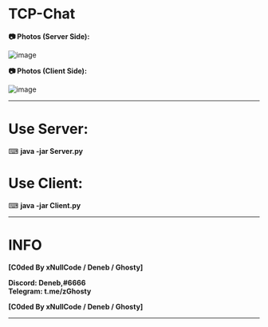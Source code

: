 # TCP-Chat

__📷 Photos (Server Side):__

![image](https://cdn.discordapp.com/attachments/805262407646576711/878341030515179520/57Fu1bJjD.png)

__📷 Photos (Client Side):__

![image](https://cdn.discordapp.com/attachments/805262407646576711/878341040518615081/57FueeER5.png)
****
# Use Server:

⌨ __java -jar Server.py__

# Use Client:

⌨ __java -jar Client.py__

****
# INFO

**__[C0ded By xNullCode / Deneb / Ghosty]__**
                        
__Discord: Deneb,#6666__    
__Telegram: t.me/zGhosty__       

**__[C0ded By xNullCode / Deneb / Ghosty]__**

****
